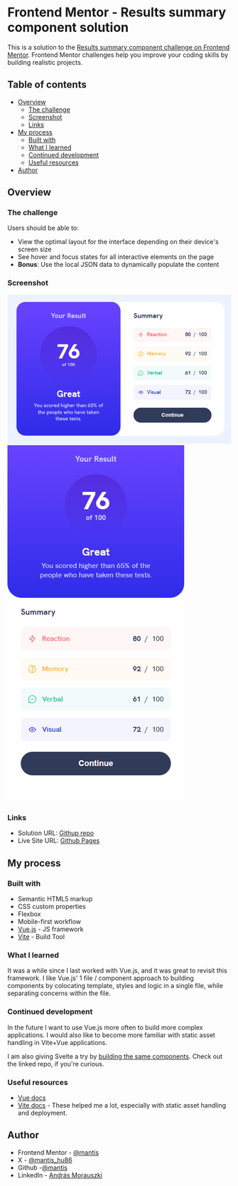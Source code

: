 # Frontend Mentor - Results summary component solution

This is a solution to the [Results summary component challenge on Frontend Mentor](https://www.frontendmentor.io/challenges/results-summary-component-CE_K6s0maV). Frontend Mentor challenges help you improve your coding skills by building realistic projects.

## Table of contents

- [Overview](#overview)
  - [The challenge](#the-challenge)
  - [Screenshot](#screenshot)
  - [Links](#links)
- [My process](#my-process)
  - [Built with](#built-with)
  - [What I learned](#what-i-learned)
  - [Continued development](#continued-development)
  - [Useful resources](#useful-resources)
- [Author](#author)

## Overview

### The challenge

Users should be able to:

- View the optimal layout for the interface depending on their device's screen size
- See hover and focus states for all interactive elements on the page
- **Bonus**: Use the local JSON data to dynamically populate the content

### Screenshot

![](./screenshot-desktop.png)
![](./screenshot-mobile.png)

### Links

- Solution URL: [Githup repo](https://github.com/morauszkia/fm-results-summary-component)
- Live Site URL: [Github Pages](https://morauszkia.github.io/fm-results-summary-component/)

## My process

### Built with

- Semantic HTML5 markup
- CSS custom properties
- Flexbox
- Mobile-first workflow
- [Vue.js](https://vuejs.org/) - JS framework
- [Vite](https://vite.dev) - Build Tool

### What I learned

It was a while since I last worked with Vue.js, and it was great to revisit this framework. I like Vue.js' 1 file / component approach to building components by colocating template, styles and logic in a single file, while separating concerns within the file.

### Continued development

In the future I want to use Vue.js more often to build more complex applications. I would also like to become more familiar with static asset handling in Vite+Vue applications.

I am also giving Svelte a try by [building the same components](https://github.com/morauszkia/fm-results-summary-svelte). Check out the linked repo, if you're curious.

### Useful resources

- [Vue docs](https://vuejs.org/guide/introduction.html)
- [Vite docs](https://vite.dev/guide/assets.html) - These helped me a lot, especially with static asset handling and deployment.

## Author

- Frontend Mentor - [@mantis](https://www.frontendmentor.io/profile/morauszkia)
- X - [@mantis_hu86](https://x.com/mantis_hu86)
- Github -[@mantis](https://github.com/morauszkia)
- LinkedIn - [András Morauszki](https://www.linkedin.com/in/andras-morauszki/)
